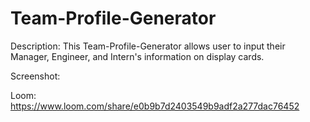 # Team-Profile-Generator
Description: This Team-Profile-Generator allows user to input their Manager, Engineer, and Intern's information on display cards.

Screenshot:

Loom: https://www.loom.com/share/e0b9b7d2403549b9adf2a277dac76452